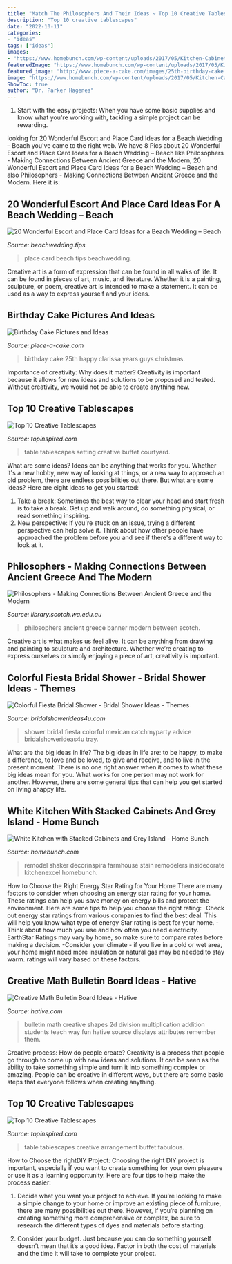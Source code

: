 ```yaml
---
title: "Match The Philosophers And Their Ideas ~ Top 10 Creative Tablescapes"
description: "Top 10 creative tablescapes"
date: "2022-10-11"
categories:
- "ideas"
tags: ["ideas"]
images:
- "https://www.homebunch.com/wp-content/uploads/2017/05/Kitchen-Cabinet-feet-and-base-molding.-Kitchen-Cabinet-and-kitchen-island-feet-and-base-molding.-Kitchen-Cabinet-feet-and-base-molding-ideas.-Traditional-Kitchen-Cabinet-feet-and-base-molding.jpg"
featuredImage: "https://www.homebunch.com/wp-content/uploads/2017/05/Kitchen-Cabinet-feet-and-base-molding.-Kitchen-Cabinet-and-kitchen-island-feet-and-base-molding.-Kitchen-Cabinet-feet-and-base-molding-ideas.-Traditional-Kitchen-Cabinet-feet-and-base-molding.jpg"
featured_image: "http://www.piece-a-cake.com/images/25th-birthday-cake.jpg"
image: "https://www.homebunch.com/wp-content/uploads/2017/05/Kitchen-Cabinet-feet-and-base-molding.-Kitchen-Cabinet-and-kitchen-island-feet-and-base-molding.-Kitchen-Cabinet-feet-and-base-molding-ideas.-Traditional-Kitchen-Cabinet-feet-and-base-molding.jpg"
ShowToc: true
author: "Dr. Parker Hagenes"
---
```



1. Start with the easy projects: When you have some basic supplies and know what you're working with, tackling a simple project can be rewarding.

	

		
looking for 20 Wonderful Escort and Place Card Ideas for a Beach Wedding – Beach you've came to the right web. We have 8 Pics about 20 Wonderful Escort and Place Card Ideas for a Beach Wedding – Beach like Philosophers - Making Connections Between Ancient Greece and the Modern, 20 Wonderful Escort and Place Card Ideas for a Beach Wedding – Beach and also Philosophers - Making Connections Between Ancient Greece and the Modern. Here it is:
		
    
## 20 Wonderful Escort And Place Card Ideas For A Beach Wedding – Beach

<img loading=lazy src="https://beachwedding.tips/wp-content/uploads/2016/04/Place-card-ideas.jpg" onerror="this.onerror=null;this.src='https://tse3.mm.bing.net/th?id=OIP.G4K0qphkWJDuWPaFA8JLBwHaQp&amp;pid=15.1';" alt="20 Wonderful Escort and Place Card Ideas for a Beach Wedding – Beach">

_Source: beachwedding.tips_

>place card beach tips beachwedding. 

	

Creative art is a form of expression that can be found in all walks of life. It can be found in pieces of art, music, and literature. Whether it is a painting, sculpture, or poem, creative art is intended to make a statement. It can be used as a way to express yourself and your ideas.

    
## Birthday Cake Pictures And Ideas

<img loading=lazy src="http://www.piece-a-cake.com/images/25th-birthday-cake.jpg" onerror="this.onerror=null;this.src='https://tse3.mm.bing.net/th?id=OIP.Z83tYPCSvYd2DbUBFmosGAAAAA&amp;pid=15.1';" alt="Birthday Cake Pictures and Ideas">

_Source: piece-a-cake.com_

>birthday cake 25th happy clarissa years guys christmas. 

	

Importance of creativity: Why does it matter?
Creativity is important because it allows for new ideas and solutions to be proposed and tested. Without creativity, we would not be able to create anything new.

    
## Top 10 Creative Tablescapes

<img loading=lazy src="https://www.topinspired.com/wp-content/uploads/2013/07/44.jpg" onerror="this.onerror=null;this.src='https://tse3.mm.bing.net/th?id=OIP.6cfqA5RSVJKdAX5CLzmjAgHaLH&amp;pid=15.1';" alt="Top 10 Creative Tablescapes">

_Source: topinspired.com_

>table tablescapes setting creative buffet courtyard. 

	

What are some ideas?
Ideas can be anything that works for you. Whether it's a new hobby, new way of looking at things, or a new way to approach an old problem, there are endless possibilities out there. But what are some ideas? Here are eight ideas to get you started: 
1. Take a break: Sometimes the best way to clear your head and start fresh is to take a break. Get up and walk around, do something physical, or read something inspiring. 
2. New perspective: If you're stuck on an issue, trying a different perspective can help solve it. Think about how other people have approached the problem before you and see if there's a different way to look at it. 

    
## Philosophers - Making Connections Between Ancient Greece And The Modern

<img loading=lazy src="http://s3.amazonaws.com/libapps/accounts/100036/images/phil.jpg" onerror="this.onerror=null;this.src='https://tse4.mm.bing.net/th?id=OIP.q1Y8nRCoL41LQELrSik2PgHaFD&amp;pid=15.1';" alt="Philosophers - Making Connections Between Ancient Greece and the Modern">

_Source: library.scotch.wa.edu.au_

>philosophers ancient greece banner modern between scotch. 

	

Creative art is what makes us feel alive. It can be anything from drawing and painting to sculpture and architecture. Whether we’re creating to express ourselves or simply enjoying a piece of art, creativity is important.

    
## Colorful Fiesta Bridal Shower - Bridal Shower Ideas - Themes

<img loading=lazy src="http://www.bridalshowerideas4u.com/wp-content/uploads/2016/04/Colorful-Fiesta-Bridal-Shower-Advice-Tray.jpg" onerror="this.onerror=null;this.src='https://tse3.mm.bing.net/th?id=OIP.AX9lM6qzBBAk4FENYpsuywHaLJ&amp;pid=15.1';" alt="Colorful Fiesta Bridal Shower - Bridal Shower Ideas - Themes">

_Source: bridalshowerideas4u.com_

>shower bridal fiesta colorful mexican catchmyparty advice bridalshowerideas4u tray. 

	

What are the big ideas in life?
The big ideas in life are: to be happy, to make a difference, to love and be loved, to give and receive, and to live in the present moment. There is no one right answer when it comes to what these big ideas mean for you. What works for one person may not work for another. However, there are some general tips that can help you get started on living ahappy life.

    
## White Kitchen With Stacked Cabinets And Grey Island - Home Bunch

<img loading=lazy src="https://www.homebunch.com/wp-content/uploads/2017/05/Kitchen-Cabinet-feet-and-base-molding.-Kitchen-Cabinet-and-kitchen-island-feet-and-base-molding.-Kitchen-Cabinet-feet-and-base-molding-ideas.-Traditional-Kitchen-Cabinet-feet-and-base-molding.jpg" onerror="this.onerror=null;this.src='https://tse1.mm.bing.net/th?id=OIP.xKZpM00LcZJvxMV-6VI9TwHaLJ&amp;pid=15.1';" alt="White Kitchen with Stacked Cabinets and Grey Island - Home Bunch">

_Source: homebunch.com_

>remodel shaker decorinspira farmhouse stain remodelers insidecorate kitchenexcel homebunch. 

	

How to Choose the Right Energy Star Rating for Your Home
There are many factors to consider when choosing an energy star rating for your home. These ratings can help you save money on energy bills and protect the environment. Here are some tips to help you choose the right rating:
-Check out energy star ratings from various companies to find the best deal. This will help you know what type of energy Star rating is best for your home.
-Think about how much you use and how often you need electricity. EarthStar Ratings may vary by home, so make sure to compare rates before making a decision.
-Consider your climate - if you live in a cold or wet area, your home might need more insulation or natural gas may be needed to stay warm. ratings will vary based on these factors.

    
## Creative Math Bulletin Board Ideas - Hative

<img loading=lazy src="https://hative.com/wp-content/uploads/2015/02/math-bulletin-board-ideas/8-math-bulletin-board.jpg" onerror="this.onerror=null;this.src='https://tse3.mm.bing.net/th?id=OIP.WJ3puP-6pu34h9rO7rU83gHaKo&amp;pid=15.1';" alt="Creative Math Bulletin Board Ideas - Hative">

_Source: hative.com_

>bulletin math creative shapes 2d division multiplication addition students teach way fun hative source displays attributes remember them. 

	

Creative process: How do people create?
Creativity is a process that people go through to come up with new ideas and solutions. It can be seen as the ability to take something simple and turn it into something complex or amazing. People can be creative in different ways, but there are some basic steps that everyone follows when creating anything.

    
## Top 10 Creative Tablescapes

<img loading=lazy src="https://www.topinspired.com/wp-content/uploads/2013/07/34.jpg" onerror="this.onerror=null;this.src='https://tse3.mm.bing.net/th?id=OIP.W8pwJ3iIUb191XfN1REEaAHaJ3&amp;pid=15.1';" alt="Top 10 Creative Tablescapes">

_Source: topinspired.com_

>table tablescapes creative arrangement buffet fabulous. 

	

How to Choose the rightDIY Project:
Choosing the right DIY project is important, especially if you want to create something for your own pleasure or use it as a learning opportunity. Here are four tips to help make the process easier:
1. Decide what you want your project to achieve. If you’re looking to make a simple change to your home or improve an existing piece of furniture, there are many possibilities out there. However, if you’re planning on creating something more comprehensive or complex, be sure to research the different types of dyes and materials before starting.

2. Consider your budget. Just because you can do something yourself doesn’t mean that it’s a good idea. Factor in both the cost of materials and the time it will take to complete your project.

